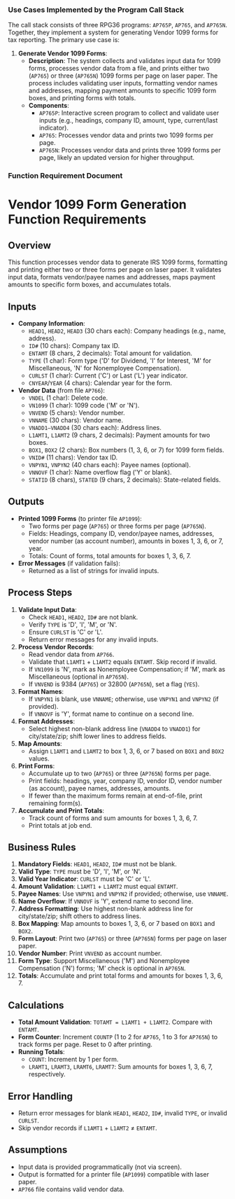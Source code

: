### Use Cases Implemented by the Program Call Stack

The call stack consists of three RPG36 programs: `AP765P`, `AP765`, and `AP765N`. Together, they implement a system for generating Vendor 1099 forms for tax reporting. The primary use case is:

1. **Generate Vendor 1099 Forms**:
   - **Description**: The system collects and validates input data for 1099 forms, processes vendor data from a file, and prints either two (`AP765`) or three (`AP765N`) 1099 forms per page on laser paper. The process includes validating user inputs, formatting vendor names and addresses, mapping payment amounts to specific 1099 form boxes, and printing forms with totals.
   - **Components**:
     - `AP765P`: Interactive screen program to collect and validate user inputs (e.g., headings, company ID, amount, type, current/last indicator).
     - `AP765`: Processes vendor data and prints two 1099 forms per page.
     - `AP765N`: Processes vendor data and prints three 1099 forms per page, likely an updated version for higher throughput.

### Function Requirement Document



# Vendor 1099 Form Generation Function Requirements

## Overview
This function processes vendor data to generate IRS 1099 forms, formatting and printing either two or three forms per page on laser paper. It validates input data, formats vendor/payee names and addresses, maps payment amounts to specific form boxes, and accumulates totals.

## Inputs
- **Company Information**:
  - `HEAD1`, `HEAD2`, `HEAD3` (30 chars each): Company headings (e.g., name, address).
  - `ID#` (10 chars): Company tax ID.
  - `ENTAMT` (8 chars, 2 decimals): Total amount for validation.
  - `TYPE` (1 char): Form type ('D' for Dividend, 'I' for Interest, 'M' for Miscellaneous, 'N' for Nonemployee Compensation).
  - `CURLST` (1 char): Current ('C') or Last ('L') year indicator.
  - `CNYEAR`/`YEAR` (4 chars): Calendar year for the form.
- **Vendor Data** (from file `AP766`):
  - `VNDEL` (1 char): Delete code.
  - `VN1099` (1 char): 1099 code ('M' or 'N').
  - `VNVEND` (5 chars): Vendor number.
  - `VNNAME` (30 chars): Vendor name.
  - `VNADD1–VNADD4` (30 chars each): Address lines.
  - `L1AMT1`, `L1AMT2` (9 chars, 2 decimals): Payment amounts for two boxes.
  - `BOX1`, `BOX2` (2 chars): Box numbers (1, 3, 6, or 7) for 1099 form fields.
  - `VNID#` (11 chars): Vendor tax ID.
  - `VNPYN1`, `VNPYN2` (40 chars each): Payee names (optional).
  - `VNNOVF` (1 char): Name overflow flag ('Y' or blank).
  - `STATID` (8 chars), `STATED` (9 chars, 2 decimals): State-related fields.

## Outputs
- **Printed 1099 Forms** (to printer file `AP1099`):
  - Two forms per page (`AP765`) or three forms per page (`AP765N`).
  - Fields: Headings, company ID, vendor/payee names, addresses, vendor number (as account number), amounts in boxes 1, 3, 6, or 7, year.
  - Totals: Count of forms, total amounts for boxes 1, 3, 6, 7.
- **Error Messages** (if validation fails):
  - Returned as a list of strings for invalid inputs.

## Process Steps
1. **Validate Input Data**:
   - Check `HEAD1`, `HEAD2`, `ID#` are not blank.
   - Verify `TYPE` is 'D', 'I', 'M', or 'N'.
   - Ensure `CURLST` is 'C' or 'L'.
   - Return error messages for any invalid inputs.
2. **Process Vendor Records**:
   - Read vendor data from `AP766`.
   - Validate that `L1AMT1` + `L1AMT2` equals `ENTAMT`. Skip record if invalid.
   - If `VN1099` is 'N', mark as Nonemployee Compensation; if 'M', mark as Miscellaneous (optional in `AP765N`).
   - If `VNVEND` is 9384 (`AP765`) or 32800 (`AP765N`), set a flag (`YES`).
3. **Format Names**:
   - If `VNPYN1` is blank, use `VNNAME`; otherwise, use `VNPYN1` and `VNPYN2` (if provided).
   - If `VNNOVF` is 'Y', format name to continue on a second line.
4. **Format Addresses**:
   - Select highest non-blank address line (`VNADD4` to `VNADD1`) for city/state/zip; shift lower lines to address fields.
5. **Map Amounts**:
   - Assign `L1AMT1` and `L1AMT2` to box 1, 3, 6, or 7 based on `BOX1` and `BOX2` values.
6. **Print Forms**:
   - Accumulate up to two (`AP765`) or three (`AP765N`) forms per page.
   - Print fields: headings, year, company ID, vendor ID, vendor number (as account), payee names, addresses, amounts.
   - If fewer than the maximum forms remain at end-of-file, print remaining form(s).
7. **Accumulate and Print Totals**:
   - Track count of forms and sum amounts for boxes 1, 3, 6, 7.
   - Print totals at job end.

## Business Rules
1. **Mandatory Fields**: `HEAD1`, `HEAD2`, `ID#` must not be blank.
2. **Valid Type**: `TYPE` must be 'D', 'I', 'M', or 'N'.
3. **Valid Year Indicator**: `CURLST` must be 'C' or 'L'.
4. **Amount Validation**: `L1AMT1` + `L1AMT2` must equal `ENTAMT`.
5. **Payee Names**: Use `VNPYN1` and `VNPYN2` if provided; otherwise, use `VNNAME`.
6. **Name Overflow**: If `VNNOVF` is 'Y', extend name to second line.
7. **Address Formatting**: Use highest non-blank address line for city/state/zip; shift others to address lines.
8. **Box Mapping**: Map amounts to boxes 1, 3, 6, or 7 based on `BOX1` and `BOX2`.
9. **Form Layout**: Print two (`AP765`) or three (`AP765N`) forms per page on laser paper.
10. **Vendor Number**: Print `VNVEND` as account number.
11. **Form Type**: Support Miscellaneous ('M') and Nonemployee Compensation ('N') forms; 'M' check is optional in `AP765N`.
12. **Totals**: Accumulate and print total forms and amounts for boxes 1, 3, 6, 7.

## Calculations
- **Total Amount Validation**: `TOTAMT = L1AMT1 + L1AMT2`. Compare with `ENTAMT`.
- **Form Counter**: Increment `COUNTP` (1 to 2 for `AP765`, 1 to 3 for `AP765N`) to track forms per page. Reset to 0 after printing.
- **Running Totals**:
  - `COUNT`: Increment by 1 per form.
  - `LRAMT1`, `LRAMT3`, `LRAMT6`, `LRAMT7`: Sum amounts for boxes 1, 3, 6, 7, respectively.

## Error Handling
- Return error messages for blank `HEAD1`, `HEAD2`, `ID#`, invalid `TYPE`, or invalid `CURLST`.
- Skip vendor records if `L1AMT1` + `L1AMT2` ≠ `ENTAMT`.

## Assumptions
- Input data is provided programmatically (not via screen).
- Output is formatted for a printer file (`AP1099`) compatible with laser paper.
- `AP766` file contains valid vendor data.

